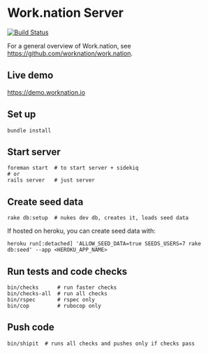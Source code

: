 # Work.nation Server

[![Build Status](https://travis-ci.org/worknation/server.work.nation.svg?branch=master)](https://travis-ci.org/worknation/server.work.nation)

For a general overview of Work.nation, see <https://github.com/worknation/work.nation>.

## Live demo

https://demo.worknation.io

## Set up

    bundle install

## Start server

```
foreman start  # to start server + sidekiq
# or
rails server   # just server
```

## Create seed data

    rake db:setup  # nukes dev db, creates it, loads seed data

If hosted on heroku, you can create seed data with:

    heroku run[:detached] 'ALLOW_SEED_DATA=true SEEDS_USERS=7 rake db:seed' --app <HEROKU_APP_NAME>

## Run tests and code checks

```
bin/checks      # run faster checks
bin/checks-all  # run all checks
bin/rspec       # rspec only
bin/cop         # rubocop only
```

## Push code

    bin/shipit  # runs all checks and pushes only if checks pass
